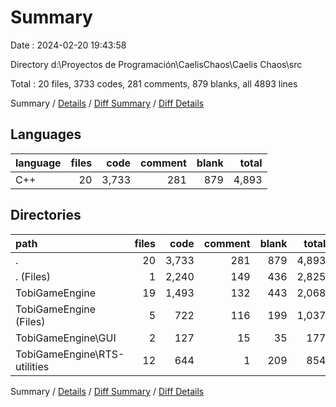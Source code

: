 # Summary

Date : 2024-02-20 19:43:58

Directory d:\\Proyectos de Programación\\CaelisChaos\\Caelis Chaos\\src

Total : 20 files,  3733 codes, 281 comments, 879 blanks, all 4893 lines

Summary / [Details](details.md) / [Diff Summary](diff.md) / [Diff Details](diff-details.md)

## Languages
| language | files | code | comment | blank | total |
| :--- | ---: | ---: | ---: | ---: | ---: |
| C++ | 20 | 3,733 | 281 | 879 | 4,893 |

## Directories
| path | files | code | comment | blank | total |
| :--- | ---: | ---: | ---: | ---: | ---: |
| . | 20 | 3,733 | 281 | 879 | 4,893 |
| . (Files) | 1 | 2,240 | 149 | 436 | 2,825 |
| TobiGameEngine | 19 | 1,493 | 132 | 443 | 2,068 |
| TobiGameEngine (Files) | 5 | 722 | 116 | 199 | 1,037 |
| TobiGameEngine\\GUI | 2 | 127 | 15 | 35 | 177 |
| TobiGameEngine\\RTS-utilities | 12 | 644 | 1 | 209 | 854 |

Summary / [Details](details.md) / [Diff Summary](diff.md) / [Diff Details](diff-details.md)